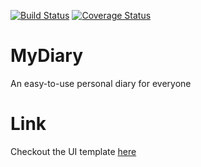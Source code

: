 [![Build Status](https://travis-ci.org/bukolabisuga/MyDiary.svg?branch=server)](https://travis-ci.org/bukolabisuga/MyDiary)
[![Coverage Status](https://coveralls.io/repos/github/bukolabisuga/MyDiary/badge.svg?branch=server)](https://coveralls.io/github/bukolabisuga/MyDiary?branch=server)

# MyDiary
An easy-to-use personal diary for everyone

# Link
Checkout the UI template [here](https://bukolabisuga.github.io/MyDiary/UI)
